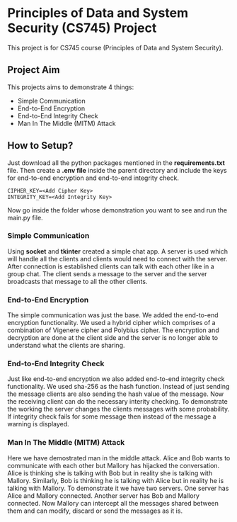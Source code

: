 # Principles of Data and System Security (CS745) Project
This project is for CS745 course (Principles of Data and System Security).

## Project Aim
This projects aims to demonstrate 4 things:
* Simple Communication
* End-to-End Encryption
* End-to-End Integrity Check
* Man In The Middle (MITM) Attack

## How to Setup?

Just download all the python packages mentioned in the **requirements.txt** file. Then create a **.env file** inside the parent directory and include the keys for end-to-end encryption and end-to-end integrity check.

```
CIPHER_KEY=<Add Cipher Key>
INTEGRITY_KEY=<Add Integrity Key>
```

Now go inside the folder whose demonstration you want to see and run the main.py file.

### Simple Communication
Using **socket** and **tkinter** created a simple chat app. A server is used which will handle all the clients and clients would need to connect with the server. After connection is established clients can talk with each other like in a group chat. The client sends a message to the server and the server broadcasts that message to all the other clients.

### End-to-End Encryption
The simple communication was just the base. We added the end-to-end encryption functionality. We used a hybrid cipher which comprises of a combination of Vigenere cipher and Polybius cipher. The encryption and decryption are done at the client side and the server is no longer able to understand what the clients are sharing.

### End-to-End Integrity Check
Just like end-to-end encryption we also added end-to-end integrity check functionality. We used sha-256 as the hash function. Instead of just sending the message clients are also sending the hash value of the message. Now the  receiving client can do the necessary interity checking. To demonstrate the working the server changes the clients messages with some probability. If integrity check fails for some message then instead of the message a warning is  displayed.

### Man In The Middle (MITM) Attack 
Here we have demostrated man in the middle attack. Alice and Bob wants to communicate with each other but Mallory has hijacked the conversation. Alice is thinking she is talking with Bob but in reality she is talking with Mallory. Similarly, Bob is thinking he is talking with Alice but in reality he is talking with Mallory. To demonstrate it we have two servers. One server has Alice and Mallory connected. Another server has Bob and Mallory connected. Now Mallory can intercept all the messages shared between them and can modify, discard or send the messages as it is.
